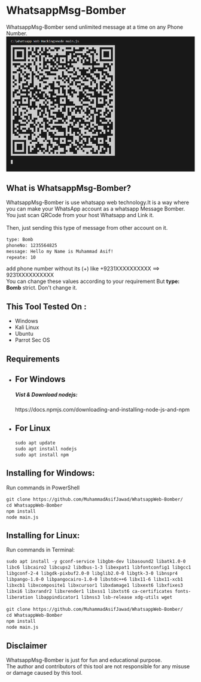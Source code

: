 # WhatsappMsg-Bomber
WhatsappMsg-Bomber send unlimited message at a time on any Phone Number.
![WhatsappMsg-Bomber](https://github.com/MuhammadAsifJawad/WhatsappMsg-Bomber/blob/main/ScreenShort.png)
## What is WhatsappMsg-Bomber?
WhatsappMsg-Bomber is use whatsapp web technology.It is a way where you can make your WhatsApp account as a whatsapp Message Bomber. You just scan QRCode from your host Whatsapp and Link it.<br><br>
Then, just sending this type of message from other account on it.
```
type: Bomb
phoneNo: 1235564825 
message: Hello my Name is Muhammad Asif!
repeate: 10
```
add phone number without its (+) like +9231XXXXXXXXXX ==> 9231XXXXXXXXXX<br>
You can change these values according to your requirement But <b>type: Bomb</b> strict. Don't change it. 
## This Tool Tested On :
<ul>
  <li>Windows</li>
  <li>Kali Linux</li>
  <li>Ubuntu</li>
  <li>Parrot Sec OS</li>
</ul>

## Requirements
<ul>
  <li><h2>For Windows</h2></li>
  <p><h5>Vist & Download nodejs:</h5> https://docs.npmjs.com/downloading-and-installing-node-js-and-npm</p>
  <li><h2>For Linux</h2></li>
  
  ```
  sudo apt update
  sudo apt install nodejs
  sudo apt install npm
  ```

</ul>

## Installing for Windows:
Run commands in PowerShell 
```
git clone https://github.com/MuhammadAsifJawad/WhatsappWeb-Bomber/
cd WhatsappWeb-Bomber
npm install
node main.js
```
## Installing for Linux:
Run commands in Terminal:
```
sudo apt install -y gconf-service libgbm-dev libasound2 libatk1.0-0 libc6 libcairo2 libcups2 libdbus-1-3 libexpat1 libfontconfig1 libgcc1 libgconf-2-4 libgdk-pixbuf2.0-0 libglib2.0-0 libgtk-3-0 libnspr4 libpango-1.0-0 libpangocairo-1.0-0 libstdc++6 libx11-6 libx11-xcb1 libxcb1 libxcomposite1 libxcursor1 libxdamage1 libxext6 libxfixes3 libxi6 libxrandr2 libxrender1 libxss1 libxtst6 ca-certificates fonts-liberation libappindicator1 libnss3 lsb-release xdg-utils wget

git clone https://github.com/MuhammadAsifJawad/WhatsappWeb-Bomber/
cd WhatsappWeb-Bomber
npm install
node main.js
```
## Disclaimer
WhatsappMsg-Bomber is just for fun and educational purpose.<br>
The author and contributors of this tool are not responsible for any misuse or damage caused by this tool.
